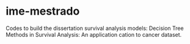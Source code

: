 # ime-mestrado
Codes to build the dissertation survival analysis models:  Decision Tree Methods in Survival Analysis: An application cation to cancer dataset.

